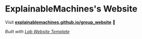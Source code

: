 
# ExplainableMachines's Website

Visit **[explainablemachines.github.io/group_website](https://explainablemachines.github.io/group_website)** 🚀

_Built with [Lab Website Template](https://greene-lab.gitbook.io/lab-website-template-docs)_

